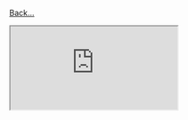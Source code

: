 [Back...](appendix)
<iframe src="https://docs.google.com/spreadsheets/d/e/2PACX-1vQdvtKbrztd-_mOWbu--t2whJO0bl9O_7mtQUPdFmSXEpsauT-MOvfEneEn4NB96q1Tc-53Er2iVB8C/pubhtml?gid=0&amp;single=true&amp;widget=true&amp;headers=false&amp;width=1400&amp;height=900"></iframe>
